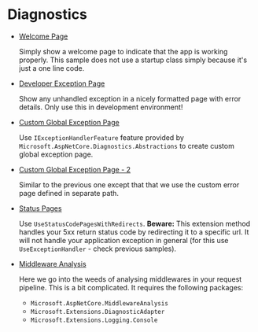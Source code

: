 # Diagnostics

  * [Welcome Page](/projects/diagnostics/diagnostic-1)

    Simply show a welcome page to indicate that the app is working properly. This sample does not use a startup class simply because it's just a one line code.

  * [Developer Exception Page](/projects/diagnostic/diagnostics-2)

    Show any unhandled exception in a nicely formatted page with error details. Only use this in development environment!

  * [Custom Global Exception Page](/projects/diagnostic/diagnostics-3)

    Use ```IExceptionHandlerFeature``` feature provided by ```Microsoft.AspNetCore.Diagnostics.Abstractions``` to create custom global exception page.

  * [Custom Global Exception Page - 2](/projects/diagnostic/diagnostics-4)

    Similar to the previous one except that that we use the custom error page defined in separate path.

  * [Status Pages](/projects/diagnostic/diagnostics-5)

    Use ```UseStatusCodePagesWithRedirects```.  **Beware:** This extension method handles your 5xx return status code by redirecting it to a specific url. It will not handle your application exception in general (for this use ```UseExceptionHandler``` - check previous samples).

  * [Middleware Analysis](/projects/diagnostic/diagnostics-6)

    Here we go into the weeds of analysing middlewares in your request pipeline. This is a bit complicated. It requires the following packages:

    * ```Microsoft.AspNetCore.MiddlewareAnalysis```
    * ```Microsoft.Extensions.DiagnosticAdapter```
    * ```Microsoft.Extensions.Logging.Console```
